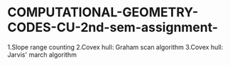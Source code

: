 # COMPUTATIONAL-GEOMETRY-CODES-CU-2nd-sem-assignment-
1.Slope range counting
2.Covex hull: Graham scan algorithm
3.Covex hull: Jarvis' march algorithm
